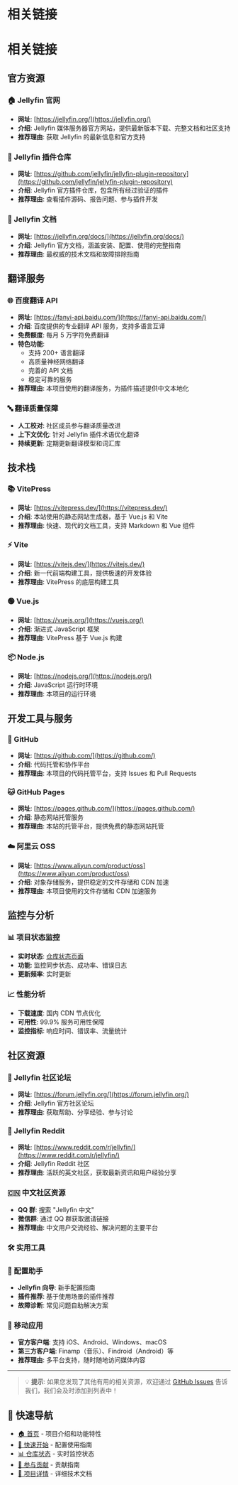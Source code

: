 # 相关链接

# 相关链接

## 官方资源

### 🏠 Jellyfin 官网
- **网址**: [https://jellyfin.org/](https://jellyfin.org/)
- **介绍**: Jellyfin 媒体服务器官方网站，提供最新版本下载、完整文档和社区支持
- **推荐理由**: 获取 Jellyfin 的最新信息和官方支持

### 🧩 Jellyfin 插件仓库
- **网址**: [https://github.com/jellyfin/jellyfin-plugin-repository](https://github.com/jellyfin/jellyfin-plugin-repository)
- **介绍**: Jellyfin 官方插件仓库，包含所有经过验证的插件
- **推荐理由**: 查看插件源码、报告问题、参与插件开发

### 📖 Jellyfin 文档
- **网址**: [https://jellyfin.org/docs/](https://jellyfin.org/docs/)
- **介绍**: Jellyfin 官方文档，涵盖安装、配置、使用的完整指南
- **推荐理由**: 最权威的技术文档和故障排除指南

## 翻译服务

### 🌐 百度翻译 API
- **网址**: [https://fanyi-api.baidu.com/](https://fanyi-api.baidu.com/)
- **介绍**: 百度提供的专业翻译 API 服务，支持多语言互译
- **免费额度**: 每月 5 万字符免费翻译
- **特色功能**: 
  - 支持 200+ 语言翻译
  - 高质量神经网络翻译
  - 完善的 API 文档
  - 稳定可靠的服务
- **推荐理由**: 本项目使用的翻译服务，为插件描述提供中文本地化

### 🔤 翻译质量保障
- **人工校对**: 社区成员参与翻译质量改进
- **上下文优化**: 针对 Jellyfin 插件术语优化翻译
- **持续更新**: 定期更新翻译模型和词汇库

## 技术栈

### 📚 VitePress
- **网址**: [https://vitepress.dev/](https://vitepress.dev/)
- **介绍**: 本站使用的静态网站生成器，基于 Vue.js 和 Vite
- **推荐理由**: 快速、现代的文档工具，支持 Markdown 和 Vue 组件

### ⚡ Vite
- **网址**: [https://vitejs.dev/](https://vitejs.dev/)
- **介绍**: 新一代前端构建工具，提供极速的开发体验
- **推荐理由**: VitePress 的底层构建工具

### 🟢 Vue.js
- **网址**: [https://vuejs.org/](https://vuejs.org/)
- **介绍**: 渐进式 JavaScript 框架
- **推荐理由**: VitePress 基于 Vue.js 构建

### 📦 Node.js
- **网址**: [https://nodejs.org/](https://nodejs.org/)
- **介绍**: JavaScript 运行时环境
- **推荐理由**: 本项目的运行环境

## 开发工具与服务

### 🐙 GitHub
- **网址**: [https://github.com/](https://github.com/)
- **介绍**: 代码托管和协作平台
- **推荐理由**: 本项目的代码托管平台，支持 Issues 和 Pull Requests

### 🐱 GitHub Pages
- **网址**: [https://pages.github.com/](https://pages.github.com/)
- **介绍**: 静态网站托管服务
- **推荐理由**: 本站的托管平台，提供免费的静态网站托管

### ☁️ 阿里云 OSS
- **网址**: [https://www.aliyun.com/product/oss](https://www.aliyun.com/product/oss)
- **介绍**: 对象存储服务，提供稳定的文件存储和 CDN 加速
- **推荐理由**: 本项目使用的文件存储和 CDN 加速服务

## 监控与分析

### 📊 项目状态监控
- **实时状态**: [仓库状态页面](/status)
- **功能**: 监控同步状态、成功率、错误日志
- **更新频率**: 实时更新

### 📈 性能分析
- **下载速度**: 国内 CDN 节点优化
- **可用性**: 99.9% 服务可用性保障
- **监控指标**: 响应时间、错误率、流量统计

## 社区资源

### 💬 Jellyfin 社区论坛
- **网址**: [https://forum.jellyfin.org/](https://forum.jellyfin.org/)
- **介绍**: Jellyfin 官方社区论坛
- **推荐理由**: 获取帮助、分享经验、参与讨论

### 📱 Jellyfin Reddit
- **网址**: [https://www.reddit.com/r/jellyfin/](https://www.reddit.com/r/jellyfin/)
- **介绍**: Jellyfin Reddit 社区
- **推荐理由**: 活跃的英文社区，获取最新资讯和用户经验分享

### 🇨🇳 中文社区资源
- **QQ 群**: 搜索 "Jellyfin 中文"
- **微信群**: 通过 QQ 群获取邀请链接
- **推荐理由**: 中文用户交流经验、解决问题的主要平台

### 🛠️ 实用工具

### 🔧 配置助手
- **Jellyfin 向导**: 新手配置指南
- **插件推荐**: 基于使用场景的插件推荐
- **故障诊断**: 常见问题自助解决方案

### 📱 移动应用
- **官方客户端**: 支持 iOS、Android、Windows、macOS
- **第三方客户端**: Finamp（音乐）、Findroid（Android）等
- **推荐理由**: 多平台支持，随时随地访问媒体内容

---

> 💡 **提示**: 如果您发现了其他有用的相关资源，欢迎通过 [GitHub Issues](https://github.com/Eeymoo/sync-jellyfin-plugins/issues) 告诉我们，我们会及时添加到列表中！

## 🔗 快速导航

- [🏠 首页](/) - 项目介绍和功能特性
- [🚀 快速开始](/get-started) - 配置使用指南  
- [📊 仓库状态](/status) - 实时监控状态
- [🤝 参与贡献](/contribute) - 贡献指南
- [📖 项目详情](/readme) - 详细技术文档
